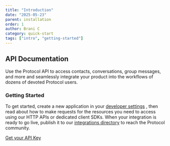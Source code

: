 ```yaml
---
title: "Introduction"
date: "2025-05-23"
parent: installation
order: 1
author: Brani C
category: quick-start
tags: ["intro", "getting-started"]
---
```


## API Documentation

Use the Protocol API to access contacts, conversations, group messages, and more and seamlessly integrate your product into the workflows of
dozens of devoted Protocol users.

### Getting Started

To get started, create a new application in your [developer settings](/dev-setings) , then read about how to make requests for the resources you need to
access using our HTTP APIs or dedicated client SDKs. When your integration is ready to go live, publish it to our [integrations directory](/integration-dir) to
reach the Protocol community.

[Get your API Key](/get-your-api-key)
